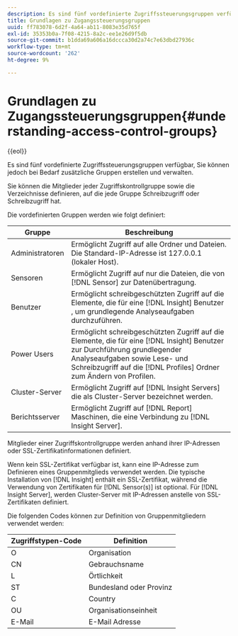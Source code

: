 ```yaml
---
description: Es sind fünf vordefinierte Zugriffssteuerungsgruppen verfügbar, Sie können jedoch bei Bedarf zusätzliche Gruppen erstellen und verwalten.
title: Grundlagen zu Zugangssteuerungsgruppen
uuid: ff783078-6d2f-4a64-ab11-8083e35d765f
exl-id: 35353b0a-7f08-4215-8a2c-ee1e26d9f5db
source-git-commit: b1dda69a606a16dccca30d2a74c7e63dbd27936c
workflow-type: tm+mt
source-wordcount: '262'
ht-degree: 9%

---
```


# Grundlagen zu Zugangssteuerungsgruppen{#understanding-access-control-groups}

{{eol}}

Es sind fünf vordefinierte Zugriffssteuerungsgruppen verfügbar, Sie können jedoch bei Bedarf zusätzliche Gruppen erstellen und verwalten.

Sie können die Mitglieder jeder Zugriffskontrollgruppe sowie die Verzeichnisse definieren, auf die jede Gruppe Schreibzugriff oder Schreibzugriff hat.

Die vordefinierten Gruppen werden wie folgt definiert:

| Gruppe | Beschreibung |
|---|---|
| Administratoren | Ermöglicht Zugriff auf alle Ordner und Dateien. Die Standard-IP-Adresse ist 127.0.0.1 (lokaler Host). |
| Sensoren | Ermöglicht Zugriff auf nur die Dateien, die von [!DNL Sensor] zur Datenübertragung. |
| Benutzer | Ermöglicht schreibgeschützten Zugriff auf die Elemente, die für eine [!DNL Insight] Benutzer , um grundlegende Analyseaufgaben durchzuführen. |
| Power Users | Ermöglicht schreibgeschützten Zugriff auf die Elemente, die für eine [!DNL Insight] Benutzer zur Durchführung grundlegender Analyseaufgaben sowie Lese- und Schreibzugriff auf die [!DNL Profiles] Ordner zum Ändern von Profilen. |
| Cluster-Server | Ermöglicht Zugriff auf [!DNL Insight Servers] die als Cluster-Server bezeichnet werden. |
| Berichtsserver | Ermöglicht Zugriff auf [!DNL Report] Maschinen, die eine Verbindung zu [!DNL Insight Server]. |

Mitglieder einer Zugriffskontrollgruppe werden anhand ihrer IP-Adressen oder SSL-Zertifikatinformationen definiert.

Wenn kein SSL-Zertifikat verfügbar ist, kann eine IP-Adresse zum Definieren eines Gruppenmitglieds verwendet werden. Die typische Installation von [!DNL Insight] enthält ein SSL-Zertifikat, während die Verwendung von Zertifikaten für [!DNL Sensor(s)] ist optional. Für [!DNL Insight Server], werden Cluster-Server mit IP-Adressen anstelle von SSL-Zertifikaten definiert.

Die folgenden Codes können zur Definition von Gruppenmitgliedern verwendet werden:

| Zugriffstypen-Code | Definition |
|---|---|
| O | Organisation |
| CN | Gebrauchsname |
| L | Örtlichkeit |
| ST | Bundesland oder Provinz |
| C  | Country |
| OU | Organisationseinheit |
| E-Mail | E-Mail Adresse |
